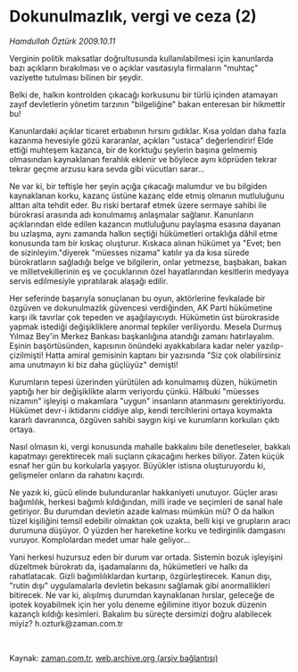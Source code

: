 # Dokunulmazlık,  vergi ve ceza (2)

*Hamdullah Öztürk 2009.10.11*

<tr><td class="metin" colspan="2" style="padding-top: 20px; padding-left: 5px; padding-right: 10px;">Verginin politik maksatlar doğrultusunda kullanılabilmesi için kanunlarda bazı açıkların bırakılması ve o açıklar vasıtasıyla firmaların "muhtaç" vaziyette tutulması bilinen bir şeydir.</td></tr><tr><td class="metin" colspan="2" style="padding-top: 20px; padding-left: 5px; padding-right: 10px;"><p>Belki de, halkın kontrolden çıkacağı korkusunu bir türlü içinden atamayan zayıf devletlerin yönetim tarzının "bilgeliğine" bakan enteresan bir hikmettir bu!
<p>Kanunlardaki açıklar ticaret erbabının hırsını gıdıklar. Kısa yoldan daha fazla kazanma hevesiyle gözü kararanlar, açıkları "ustaca" değerlendirir! Elde ettiği muhteşem kazanca, bir de korktuğu şeylerin başına gelmemiş olmasından kaynaklanan ferahlık eklenir ve böylece aynı köprüden tekrar tekrar geçme arzusu kara sevda gibi vücutları sarar...
<p> Ne var ki, bir teftişle her şeyin açığa çıkacağı malumdur ve bu bilgiden kaynaklanan korku, kazanç üstüne kazanç elde etmiş olmanın mutluluğunu alttan alta tehdit eder. Bu riski bertaraf etmek üzere sermaye sahibi ile bürokrasi arasında adı konulmamış anlaşmalar sağlanır. Kanunların açıklarından elde edilen kazancın mutluluğunu paylaşma esasına dayanan bu uzlaşma, aynı zamanda halkın seçtiği hükümetleri ortaklığa dâhil etme konusunda tam bir kıskaç oluşturur. Kıskaca alınan hükümet ya "Evet; ben de sizinleyim."diyerek "müesses nizama" katılır ya da kısa sürede bürokratların sağladığı belge ve bilgilerin, onlar yetmezse, başbakan, bakan ve milletvekillerinin eş ve çocuklarının özel hayatlarından kesitlerin medyaya servis edilmesiyle yıpratılarak alaşağı edilir.
<p>Her seferinde başarıyla sonuçlanan bu oyun, aktörlerine fevkalade bir özgüven ve dokunulmazlık güvencesi verdiğinden, AK Parti hükümetine karşı ilk tavırlar çok tepeden ve aşağılayıcıydı. Hükümetin üst bürokraside yapmak istediği değişikliklere anormal tepkiler veriliyordu. Mesela Durmuş Yılmaz Bey'in Merkez Bankası başkanlığına atandığı zamanı hatırlayalım. Eşinin başörtüsünden, kapısının önündeki ayakkabılara kadar neler yazılıp-çizilmişti! Hatta amiral gemisinin kaptanı bir yazısında "Siz çok olabilirsiniz ama unutmayın ki biz daha güçlüyüz" demişti!
<p>Kurumların tepesi üzerinden yürütülen adı konulmamış düzen, hükümetin yaptığı her bir değişiklikte alarm veriyordu çünkü. Hâlbuki "müesses nizamın" işleyişi o makamlara "uygun" insanların atanmasını gerektiriyordu. Hükümet devr-i iktidarını ciddiye alıp, kendi tercihlerini ortaya koymakta kararlı davranınca, özgüven sahibi saygın kişi ve kurumların korkuları çıktı ortaya.
<p>Nasıl olmasın ki, vergi konusunda mahalle bakkalını bile denetleseler, bakkalı kapatmayı gerektirecek mali suçların çıkacağını herkes biliyor. Zaten küçük esnaf her gün bu korkularla yaşıyor. Büyükler istisna oluşturuyordu ki, gelişmeler onların da rahatını kaçırdı.
<p>Ne yazık ki, gücü elinde bulunduranlar hakkaniyeti unutuyor. Güçler arası bağımlılık, herkesi bağımlı kıldığından, milli irade ve seçimleri de sanal hale getiriyor. Bu durumdan devletin azade kalması mümkün mü? O da halkın tüzel kişiliğini temsil edebilir olmaktan çok uzakta, belli kişi ve grupların aracı durumuna düşüyor. O yüzden her hareketine korku ve tedirginlik damgasını vuruyor. Komplolardan medet umar hale geliyor...
<p>Yani herkesi huzursuz eden bir durum var ortada. Sistemin bozuk işleyişini düzeltmek bürokratı da, işadamalarını da, hükümetleri ve halkı da rahatlatacak. Gizli bağımlılıklardan kurtarıp, özgürleştirecek. Kanun dışı, "rutin dışı" uygulamalarla devletin bekasını sağlamak gibi anormallikleri bitirecek. Ne var ki, alışılmış durumdan kaynaklanan hırslar, geleceğe de ipotek koyabilmek için her yolu deneme eğilimine itiyor bozuk düzenin kazançlı kıldığı kesimleri. Bakalım bu süreçte dersimizi doğru alabilecek miyiz? h.ozturk@zaman.com.tr
<p><br/></p></p></p></p></p></p></p></p></p></td></tr>

Kaynak: [zaman.com.tr](http://zaman.com.tr/yazar.do?yazino=901884), [web.archive.org (arşiv bağlantısı)](http://web.archive.org/web/20091031000906/http://www.zaman.com.tr:80/yazar.do?yazino=901884)
